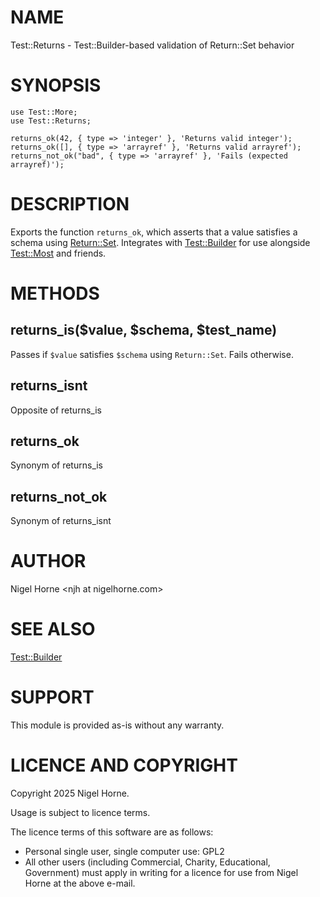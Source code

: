 # NAME

Test::Returns - Test::Builder-based validation of Return::Set behavior

# SYNOPSIS

    use Test::More;
    use Test::Returns;

    returns_ok(42, { type => 'integer' }, 'Returns valid integer');
    returns_ok([], { type => 'arrayref' }, 'Returns valid arrayref');
    returns_not_ok("bad", { type => 'arrayref' }, 'Fails (expected arrayref)');

# DESCRIPTION

Exports the function `returns_ok`, which asserts that a value satisfies a schema using [Return::Set](https://metacpan.org/pod/Return%3A%3ASet).
Integrates with [Test::Builder](https://metacpan.org/pod/Test%3A%3ABuilder) for use alongside [Test::Most](https://metacpan.org/pod/Test%3A%3AMost) and friends.

# METHODS

## returns\_is($value, $schema, $test\_name)

Passes if `$value` satisfies `$schema` using `Return::Set`. Fails otherwise.

## returns\_isnt

Opposite of returns\_is

## returns\_ok

Synonym of returns\_is

## returns\_not\_ok

Synonym of returns\_isnt

# AUTHOR

Nigel Horne &lt;njh at nigelhorne.com>

# SEE ALSO

[Test::Builder](https://metacpan.org/pod/Test%3A%3ABuilder)

# SUPPORT

This module is provided as-is without any warranty.

# LICENCE AND COPYRIGHT

Copyright 2025 Nigel Horne.

Usage is subject to licence terms.

The licence terms of this software are as follows:

- Personal single user, single computer use: GPL2
- All other users (including Commercial, Charity, Educational, Government)
  must apply in writing for a licence for use from Nigel Horne at the
  above e-mail.
